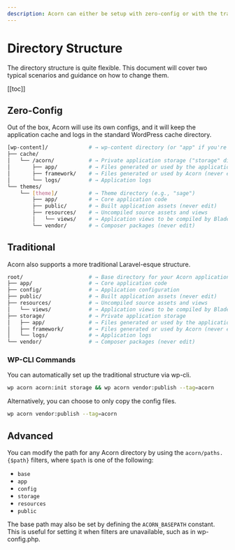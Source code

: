 ```yaml
---
description: Acorn can either be setup with zero-config or with the traditional Laravel-style structure. Use `wp acorn vendor:publish` to set up the traditional structure.
---
```


# Directory Structure

The directory structure is quite flexible. This document will cover two typical scenarios and guidance on how to change them.

[[toc]]

## Zero-Config

Out of the box, Acorn will use its own configs, and it will keep the application cache and logs in the standard WordPress cache directory.

```bash
[wp-content]/             # → wp-content directory (or "app" if you're using Bedrock)
├── cache/
│   └── /acorn/           # → Private application storage ("storage" directory)
│       ├── app/          # → Files generated or used by the application
│       ├── framework/    # → Files generated or used by Acorn (never edit)
│       └── logs/         # → Application logs
└── themes/
    └── [theme]/          # → Theme directory (e.g., "sage")
        ├── app/          # → Core application code
        ├── public/       # → Built application assets (never edit)
        ├── resources/    # → Uncompiled source assets and views
        │   └── views/    # → Application views to be compiled by Blade
        └── vendor/       # → Composer packages (never edit)
```

## Traditional

Acorn also supports a more traditional Laravel-esque structure.

```bash
root/                     # → Base directory for your Acorn application (e.g., "sage")
├── app/                  # → Core application code
├── config/               # → Application configuration
├── public/               # → Built application assets (never edit)
├── resources/            # → Uncompiled source assets and views
│   └── views/            # → Application views to be compiled by Blade
├── storage/              # → Private application storage
│   ├── app/              # → Files generated or used by the application
│   ├── framework/        # → Files generated or used by Acorn (never edit)
│   └── logs/             # → Application logs
└── vendor/               # → Composer packages (never edit)
```

### WP-CLI Commands

You can automatically set up the traditional structure via wp-cli.

```bash
wp acorn acorn:init storage && wp acorn vendor:publish --tag=acorn
```

Alternatively, you can choose to only copy the config files.

```bash
wp acorn vendor:publish --tag=acorn
```

## Advanced

You can modify the path for any Acorn directory by using the `acorn/paths.{$path}` filters, where `$path` is one of the following:

- `base`
- `app`
- `config`
- `storage`
- `resources`
- `public`

The base path may also be set by defining the `ACORN_BASEPATH` constant. This is useful for setting it when filters are unavailable, such as in wp-config.php.
